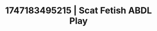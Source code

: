 ---
categories:
- Femme domination
- Cosmic sensuality
- Mormon wife
- Queer kinks
- Heat of the moment
image: /assets/images/1747183495215.jpg
layout: post
seo:
  description: Featured content with premium ABDL Play, Scat Fetish. HD images available.
  keywords: ABDL Play, Scat Fetish
  og_image: /assets/images/1747183495215.jpg
  schema_type: VisualArtwork
tags:
- ABDL Play
- Scat Fetish
- '#1747183495215'
title: 1747183495215 | Scat Fetish ABDL Play
---